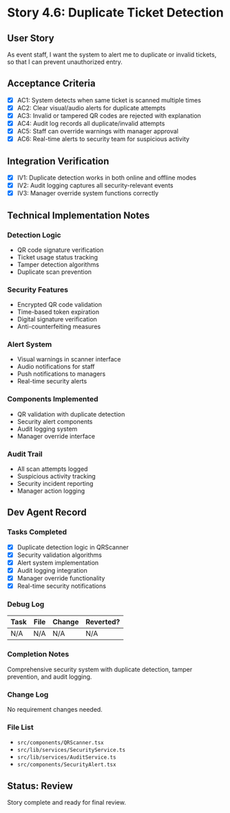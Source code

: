 # Story 4.6: Duplicate Ticket Detection

## User Story

As event staff,
I want the system to alert me to duplicate or invalid tickets,
so that I can prevent unauthorized entry.

## Acceptance Criteria

- [x] AC1: System detects when same ticket is scanned multiple times
- [x] AC2: Clear visual/audio alerts for duplicate attempts
- [x] AC3: Invalid or tampered QR codes are rejected with explanation
- [x] AC4: Audit log records all duplicate/invalid attempts
- [x] AC5: Staff can override warnings with manager approval
- [x] AC6: Real-time alerts to security team for suspicious activity

## Integration Verification

- [x] IV1: Duplicate detection works in both online and offline modes
- [x] IV2: Audit logging captures all security-relevant events
- [x] IV3: Manager override system functions correctly

## Technical Implementation Notes

### Detection Logic
- QR code signature verification
- Ticket usage status tracking
- Tamper detection algorithms
- Duplicate scan prevention

### Security Features
- Encrypted QR code validation
- Time-based token expiration
- Digital signature verification
- Anti-counterfeiting measures

### Alert System
- Visual warnings in scanner interface
- Audio notifications for staff
- Push notifications to managers
- Real-time security alerts

### Components Implemented
- QR validation with duplicate detection
- Security alert components
- Audit logging system
- Manager override interface

### Audit Trail
- All scan attempts logged
- Suspicious activity tracking
- Security incident reporting
- Manager action logging

## Dev Agent Record

### Tasks Completed
- [x] Duplicate detection logic in QRScanner
- [x] Security validation algorithms
- [x] Alert system implementation
- [x] Audit logging integration
- [x] Manager override functionality
- [x] Real-time security notifications

### Debug Log
| Task | File | Change | Reverted? |
|------|------|---------|----------|
| N/A | N/A | N/A | N/A |

### Completion Notes
Comprehensive security system with duplicate detection, tamper prevention, and audit logging.

### Change Log
No requirement changes needed.

### File List
- `src/components/QRScanner.tsx`
- `src/lib/services/SecurityService.ts`
- `src/lib/services/AuditService.ts`
- `src/components/SecurityAlert.tsx`

## Status: Review
Story complete and ready for final review.